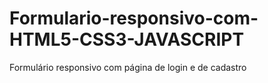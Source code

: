 # Formulario-responsivo-com-HTML5-CSS3-JAVASCRIPT
Formulário responsivo com página de login e de cadastro
